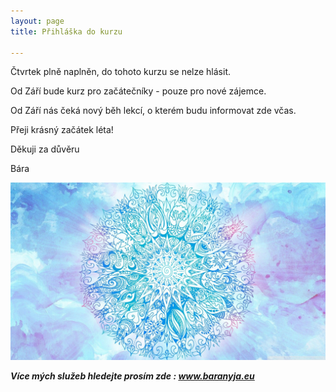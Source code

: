 ```yaml
---
layout: page
title: Přihláška do kurzu

---
```

Čtvrtek plně naplněn, do tohoto kurzu se nelze hlásit.

Od Září bude kurz pro začátečníky - pouze pro nové zájemce.

Od Září nás čeká nový běh lekcí, o kterém budu informovat zde včas.

Přeji krásný začátek léta!

Děkuji za důvěru

Bára

![](/uploads/63e96ef7ce14c16435f772e8735c74d8.jpg)

**_Více mých služeb hledejte prosím zde : www.baranyja.eu_**